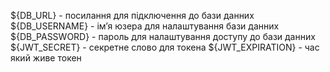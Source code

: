 ${DB_URL} - посилання для підключення до бази данних
${DB_USERNAME} - імʼя юзера для налаштування бази данних
${DB_PASSWORD} - пароль для налаштування доступу до бази данних
${JWT_SECRET} - секретне слово для токена
${JWT_EXPIRATION} - час який живе токен